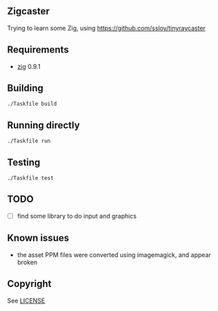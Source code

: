 ## Zigcaster

Trying to learn some Zig, using https://github.com/ssloy/tinyraycaster

## Requirements

* [zig] 0.9.1

[zig]: https://ziglang.org

## Building

```shell
./Taskfile build
```

## Running directly

```shell
./Taskfile run
```

## Testing

```shell
./Taskfile test
```

## TODO

* [ ] find some library to do input and graphics

## Known issues

* the asset PPM files were converted using imagemagick, and appear broken

## Copyright

See [LICENSE](LICENSE)
